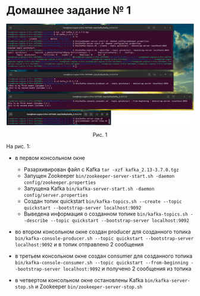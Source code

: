 # Домашнее задание № 1

<img src="hw1.png" alt="image is absent">

<p style="text-align: center;">Рис. 1</p>
На рис. 1:

* в первом консольном окне
    * Разархивирован файл с Kafka ```tar -xzf kafka_2.13-3.7.0.tgz```
    * Запущен Zookeeper ```bin/zookeeper-server-start.sh -daemon config/zookeeper.properties```
    * Запущена Kafka ```bin/kafka-server-start.sh -daemon config/server.properties```
    * Создан топик quickstart ```bin/kafka-topics.sh --create --topic quickstart --bootstrap-server localhost:9092```
    * Выведена информация о созданном топике ```bin/kafka-topics.sh --describe --topic quickstart --bootstrap-server localhost:9092```

* во втором консольном окне создан producer для созданного топика
```bin/kafka-console-producer.sh --topic quickstart --bootstrap-server localhost:9092``` и в
топик отправлено 2 сообщения

* в третьем консольном окне создан consumer для созданного топика
```bin/kafka-console-consumer.sh --topic quickstart --from-beginning --bootstrap-server localhost:9092``` и получено
2 сообщения из топика

* в четвертом консольном окне остановлены Kafka ```bin/kafka-server-stop.sh``` и Zookeeper ```bin/zookeeper-server-stop.sh```